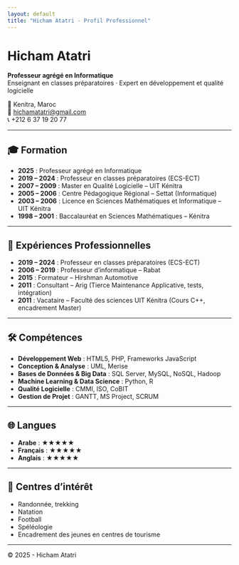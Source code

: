 ```yaml
---
layout: default
title: "Hicham Atatri - Profil Professionnel"
---
```


# Hicham Atatri

**Professeur agrégé en Informatique**  
Enseignant en classes préparatoires · Expert en développement et qualité logicielle  

📍 Kenitra, Maroc  
📧 [hichamatatri@gmail.com](mailto:hichamatatri@gmail.com)  
📞 +212 6 37 19 20 77  

---

## 🎓 Formation

- **2025** : Professeur agrégé en Informatique  
- **2019 – 2024** : Professeur en classes préparatoires (ECS-ECT)  
- **2007 – 2009** : Master en Qualité Logicielle – UIT Kénitra  
- **2005 – 2006** : Centre Pédagogique Régional – Settat (Informatique)  
- **2003 – 2006** : Licence en Sciences Mathématiques et Informatique – UIT Kénitra  
- **1998 – 2001** : Baccalauréat en Sciences Mathématiques – Kénitra  

---

## 💼 Expériences Professionnelles

- **2019 – 2024** : Professeur en classes préparatoires (ECS-ECT)  
- **2006 – 2019** : Professeur d’informatique – Rabat  
- **2015** : Formateur – Hirshman Automotive  
- **2011** : Consultant – Arig (Tierce Maintenance Applicative, tests, intégration)  
- **2011** : Vacataire – Faculté des sciences UIT Kénitra (Cours C++, encadrement Master)  

---

## 🛠️ Compétences

- **Développement Web** : HTML5, PHP, Frameworks JavaScript  
- **Conception & Analyse** : UML, Merise  
- **Bases de Données & Big Data** : SQL Server, MySQL, NoSQL, Hadoop  
- **Machine Learning & Data Science** : Python, R  
- **Qualité Logicielle** : CMMI, ISO, CoBIT  
- **Gestion de Projet** : GANTT, MS Project, SCRUM  

---

## 🌐 Langues

- **Arabe** : ★★★★★  
- **Français** : ★★★★★  
- **Anglais** : ★★★★★  

---

## 🌱 Centres d’intérêt

- Randonnée, trekking  
- Natation  
- Football  
- Spéléologie  
- Encadrement des jeunes en centres de tourisme  

---

© 2025 - Hicham Atatri
